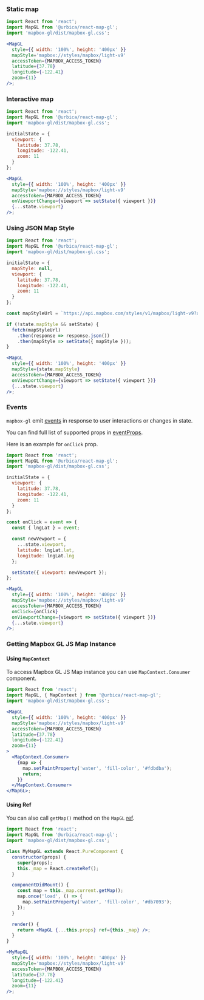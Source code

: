### Static map

```jsx
import React from 'react';
import MapGL from '@urbica/react-map-gl';
import 'mapbox-gl/dist/mapbox-gl.css';

<MapGL
  style={{ width: '100%', height: '400px' }}
  mapStyle='mapbox://styles/mapbox/light-v9'
  accessToken={MAPBOX_ACCESS_TOKEN}
  latitude={37.78}
  longitude={-122.41}
  zoom={11}
/>;
```

### Interactive map

```jsx
import React from 'react';
import MapGL from '@urbica/react-map-gl';
import 'mapbox-gl/dist/mapbox-gl.css';

initialState = {
  viewport: {
    latitude: 37.78,
    longitude: -122.41,
    zoom: 11
  }
};

<MapGL
  style={{ width: '100%', height: '400px' }}
  mapStyle='mapbox://styles/mapbox/light-v9'
  accessToken={MAPBOX_ACCESS_TOKEN}
  onViewportChange={viewport => setState({ viewport })}
  {...state.viewport}
/>;
```

### Using JSON Map Style

```jsx
import React from 'react';
import MapGL from '@urbica/react-map-gl';
import 'mapbox-gl/dist/mapbox-gl.css';

initialState = {
  mapStyle: null,
  viewport: {
    latitude: 37.78,
    longitude: -122.41,
    zoom: 11
  }
};

const mapStyleUrl = `https://api.mapbox.com/styles/v1/mapbox/light-v9?access_token=${MAPBOX_ACCESS_TOKEN}`;

if (!state.mapStyle && setState) {
  fetch(mapStyleUrl)
    .then(response => response.json())
    .then(mapStyle => setState({ mapStyle }));
}

<MapGL
  style={{ width: '100%', height: '400px' }}
  mapStyle={state.mapStyle}
  accessToken={MAPBOX_ACCESS_TOKEN}
  onViewportChange={viewport => setState({ viewport })}
  {...state.viewport}
/>;
```

### Events

`mapbox-gl` emit [events](https://www.mapbox.com/mapbox-gl-js/api/#events) in response to user interactions or changes in state.

You can find full list of supported props in [eventProps](https://github.com/urbica/react-map-gl/blob/master/src/components/MapGL/eventProps.js).

Here is an example for `onClick` prop.

```jsx
import React from 'react';
import MapGL from '@urbica/react-map-gl';
import 'mapbox-gl/dist/mapbox-gl.css';

initialState = {
  viewport: {
    latitude: 37.78,
    longitude: -122.41,
    zoom: 11
  }
};

const onClick = event => {
  const { lngLat } = event;

  const newVewport = {
    ...state.viewport,
    latitude: lngLat.lat,
    longitude: lngLat.lng
  };

  setState({ viewport: newVewport });
};

<MapGL
  style={{ width: '100%', height: '400px' }}
  mapStyle='mapbox://styles/mapbox/light-v9'
  accessToken={MAPBOX_ACCESS_TOKEN}
  onClick={onClick}
  onViewportChange={viewport => setState({ viewport })}
  {...state.viewport}
/>;
```

### Getting Mapbox GL JS Map Instance

#### Using `MapContext`

To access Mapbox GL JS Map instance you can use `MapContext.Consumer` component.

```jsx
import React from 'react';
import MapGL, { MapContext } from '@urbica/react-map-gl';
import 'mapbox-gl/dist/mapbox-gl.css';

<MapGL
  style={{ width: '100%', height: '400px' }}
  mapStyle='mapbox://styles/mapbox/light-v9'
  accessToken={MAPBOX_ACCESS_TOKEN}
  latitude={37.78}
  longitude={-122.41}
  zoom={11}
>
  <MapContext.Consumer>
    {map => {
      map.setPaintProperty('water', 'fill-color', '#fdbdba');
      return;
    }}
  </MapContext.Consumer>
</MapGL>;
```

#### Using Ref

You can also call `getMap()` method on the `MapGL` [ref](https://reactjs.org/docs/refs-and-the-dom.html).

```jsx
import React from 'react';
import MapGL from '@urbica/react-map-gl';
import 'mapbox-gl/dist/mapbox-gl.css';

class MyMapGL extends React.PureComponent {
  constructor(props) {
    super(props);
    this._map = React.createRef();
  }

  componentDidMount() {
    const map = this._map.current.getMap();
    map.once('load', () => {
      map.setPaintProperty('water', 'fill-color', '#db7093');
    });
  }

  render() {
    return <MapGL {...this.props} ref={this._map} />;
  }
}

<MyMapGL
  style={{ width: '100%', height: '400px' }}
  mapStyle='mapbox://styles/mapbox/light-v9'
  accessToken={MAPBOX_ACCESS_TOKEN}
  latitude={37.78}
  longitude={-122.41}
  zoom={11}
/>;
```
